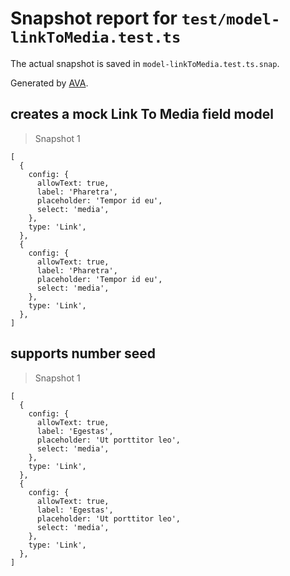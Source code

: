 # Snapshot report for `test/model-linkToMedia.test.ts`

The actual snapshot is saved in `model-linkToMedia.test.ts.snap`.

Generated by [AVA](https://avajs.dev).

## creates a mock Link To Media field model

> Snapshot 1

    [
      {
        config: {
          allowText: true,
          label: 'Pharetra',
          placeholder: 'Tempor id eu',
          select: 'media',
        },
        type: 'Link',
      },
      {
        config: {
          allowText: true,
          label: 'Pharetra',
          placeholder: 'Tempor id eu',
          select: 'media',
        },
        type: 'Link',
      },
    ]

## supports number seed

> Snapshot 1

    [
      {
        config: {
          allowText: true,
          label: 'Egestas',
          placeholder: 'Ut porttitor leo',
          select: 'media',
        },
        type: 'Link',
      },
      {
        config: {
          allowText: true,
          label: 'Egestas',
          placeholder: 'Ut porttitor leo',
          select: 'media',
        },
        type: 'Link',
      },
    ]
